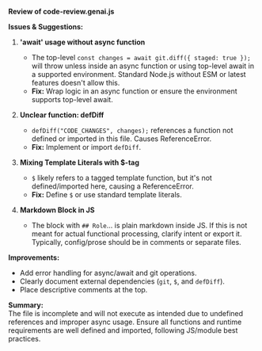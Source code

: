 **Review of code-review.genai.js**

**Issues & Suggestions:**

1. **'await' usage without async function**
   - The top-level `const changes = await git.diff({ staged: true });` will throw unless inside an async function or using top-level await in a supported environment. Standard Node.js without ESM or latest features doesn't allow this.
   - **Fix:** Wrap logic in an async function or ensure the environment supports top-level await.

2. **Unclear function: defDiff**
   - `defDiff("CODE_CHANGES", changes);` references a function not defined or imported in this file. Causes ReferenceError.
   - **Fix:** Implement or import `defDiff`.

3. **Mixing Template Literals with $-tag**
   - `$` likely refers to a tagged template function, but it's not defined/imported here, causing a ReferenceError.
   - **Fix:** Define `$` or use standard template literals.

4. **Markdown Block in JS**
   - The block with `## Role`... is plain markdown inside JS. If this is not meant for actual functional processing, clarify intent or export it. Typically, config/prose should be in comments or separate files.

**Improvements:**
- Add error handling for async/await and git operations.
- Clearly document external dependencies (`git`, `$`, and `defDiff`).
- Place descriptive comments at the top.

**Summary:**  
The file is incomplete and will not execute as intended due to undefined references and improper async usage. Ensure all functions and runtime requirements are well defined and imported, following JS/module best practices.